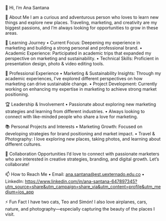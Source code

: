 👋 Hi, I’m Ana Santana

👀 About Me
I am a curious and adventurous person who loves to learn new things and explore new places. Traveling, marketing, and creativity are my biggest passions, and I’m always looking for opportunities to grow in these areas.

🌱 Learning Journey
	•	Current Focus: Deepening my experience in marketing and building a strong personal and professional brand.
	•	Academic Experience: Participated in academic trips that expanded my perspective on marketing and sustainability.
	•	Technical Skills: Proficient in presentation design, photo & video editing tools.

💼 Professional Experience
	•	Marketing & Sustainability Insights: Through my academic experiences, I’ve explored different perspectives on how marketing can drive sustainable change.
	•	Project Development: Currently working on enhancing my expertise in marketing to achieve strong market positioning.

🏆 Leadership & Involvement
	•	Passionate about exploring new marketing strategies and learning from different industries.
	•	Always looking to connect with like-minded people who share a love for marketing.

📚 Personal Projects and Interests
	•	Marketing Growth: Focused on developing strategies for brand positioning and market impact.
	•	Travel & Photography: I love exploring new places, taking photos, and learning about different cultures.

💞️ Collaboration Opportunities
I’d love to connect with passionate marketers who are interested in creative strategies, branding, and digital growth. Let’s collaborate!

📫 How to Reach Me
	•	Email: ana.santana@est.uexternado.edu.co
	•	LinkedIn: https://www.linkedin.com/in/ana-santana-647897345?utm_source=share&utm_campaign=share_via&utm_content=profile&utm_medium=ios_app

⚡ Fun Fact
I have two cats, Teo and Simón! I also love airplanes, cars, nature, and photography—especially capturing the beauty of the places I visit.








<!---
Anasantana05/Anasantana05 is a ✨ special ✨ repository because its `README.md` (this file) appears on your GitHub profile.
You can click the Preview link to take a look at your changes.
--->
